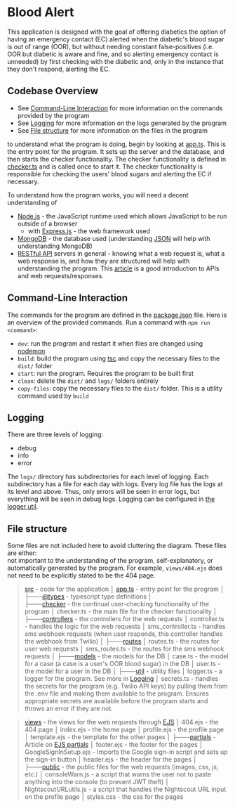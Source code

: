 # Blood Alert

This application is designed with the goal of offering diabetics the option of having an emergency contact (EC) alerted when the diabetic's blood sugar is out of range (OOR), but without needing constant false-positives (i.e. OOR but diabetic is aware and fine, and so alerting emergency contact is unneeded) by first checking with the diabetic and, only in the instance that they don't respond, alerting the EC.

## Codebase Overview

- See [Command-Line Interaction](#command-line-interaction) for more information on the commands provided by the program
- See [Logging](#logging) for more information on the logs generated by the program
- See [File structure](#file-structure) for more information on the files in the program

to understand what the program is doing, begin by looking at [app.ts](src/app.ts). This is the entry point for the program. It sets up the server and the database, and then starts the checker functionality. The checker functionality is defined in [checker.ts](src/checker/checker.ts) and is called once to start it. The checker functionality is responsible for checking the users' blood sugars and alerting the EC if necessary.

To understand how the program works, you will need a decent understanding of

- [Node.js](https://nodejs.org/api/synopsis.html) - the JavaScript runtime used which allows JavaScript to be run outside of a browser
  - with [Express.js](https://expressjs.com/) - the web framework used
- [MongoDB](https://www.mongodb.com/basics) - the database used (understanding [JSON](https://www.w3schools.com/js/js_json_intro.asp) will help with understanding MongoDB)
- [RESTful API](https://restfulapi.net/) servers in general - knowing what a web request is, what a web response is, and how they are structured will help with understanding the program. This [article](https://www.freecodecamp.org/news/what-is-an-api-in-english-please-b880a3214a82/) is a good introduction to APIs and web requests/responses.

## Command-Line Interaction

The commands for the program are defined in the [package.json](package.json) file.
Here is an overview of the provided commands. Run a command with `npm run <command>`:

- `dev`: run the program and restart it when files are changed using [nodemon](https://www.npmjs.com/package/nodemon)
- `build`: build the program using [tsc](https://www.npmjs.com/package/typescript) and copy the necessary files to the `dist/` folder
- `start`: run the program. Requires the program to be built first
- `clean`: delete the `dist/` and `logs/` folders entirely
- `copy-files`: copy the necessary files to the `dist/` folder. This is a utility command used by `build`

## Logging

There are three levels of logging:

- debug
- info
- error

The `logs/` directory has subdirectories for each level of logging. Each subdirectory has a file for each day with logs.
Every log file has the logs at its level and above. Thus, only errors will be seen in error logs, but everything will be seen in debug logs.
Logging can be configured in [the logger util](src/util/logger.ts).

## File structure

Some files are not included here to avoid cluttering the diagram. These files are either: \
not important to the understanding of the program, self-explanatory, or automatically generated by the program.
For example, `views/404.ejs` does not need to be explicitly stated to be the 404 page.

> [src](src/) - code for the application
> │ [app.ts](src/app.ts) - entry point for the program
> │
> ├───[@types](src/@types/) - typescript type definitions
> │  
> ├───[checker](src/checker/) - the continual user-checking functionality of the program
> │ checker.ts - the main file for the checker functionality
> │
> ├───[controllers](src/controllers/) - the controllers for the web requests
> │ controller.ts - handles the logic for the web requests
> │ sms_controller.ts - handles sms webhook requests (when user responds, this controller handles the webhook from Twilio)
> │
> ├───[routes](src/routes/)
> │ routes.ts - the routes for user web requests
> │ sms_routes.ts - the routes for the sms webhook requests
> │
> ├───[models](src/models/) - the models for the DB
> │ case.ts - the model for a case (a case is a user's OOR blood sugar) in the DB
> │ user.ts - the model for a user in the DB
> │
> ├───[util](src/util/) - utility files
> │ logger.ts - a logger for the program. See more in [Logging](#logging)
> │ secrets.ts - handles the secrets for the program (e.g. Twilio API keys) by pulling them from the .env file and making them available to the program. Ensures appropriate secrets are available before the program starts and throws an error if they are not.

> [views](views/) - the views for the web requests through [EJS](https://ejs.co/)
> │ 404.ejs - the 404 page
> │ index.ejs - the home page
> │ profile.ejs - the profile page
> │ template.ejs - the template for the other pages
> │
> ├───[partials](views/partials/) - Article on [EJS partials](https://medium.com/@henslejoseph/ejs-partials-f6f102cb7433)
> │ footer.ejs - the footer for the pages
> │ GoogleSignInSetup.ejs - Imports the Google sign-in script and sets up the sign-in button
> │ header.ejs - the header for the pages
> │  
> ├───[public](views/public/) - the public files for the web requests (images, css, js, etc.)
> │ consoleWarn.js - a script that warns the user not to paste anything into the console (to prevent JWT theft)
> │ NightscoutURLutils.js - a script that handles the Nightscout URL input on the profile page
> │ styles.css - the css for the pages
